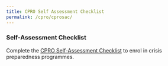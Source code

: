 ```yaml
---
title: CPRO Self Assessment Checklist
permalink: /cpro/cprosac/
---
```


### Self-Assessment Checklist

Complete the [CPRO Self-Assessment Checklist]("www.go.gov.sg/cpro") to enrol in crisis preparedness programmes.
